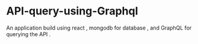 # API-query-using-Graphql
An application build using react , mongodb for database , and GraphQL for querying the API .
